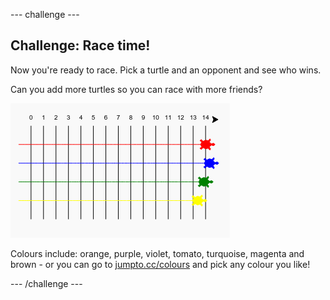 \--- challenge \---

## Challenge: Race time!

Now you're ready to race. Pick a turtle and an opponent and see who wins.

Can you add more turtles so you can race with more friends?

![posnetek zaslona](images/race-more.png)

Colours include: orange, purple, violet, tomato, turquoise, magenta and brown - or you can go to [jumpto.cc/colours](http://jumpto.cc/colours) and pick any colour you like!

\--- /challenge \---
